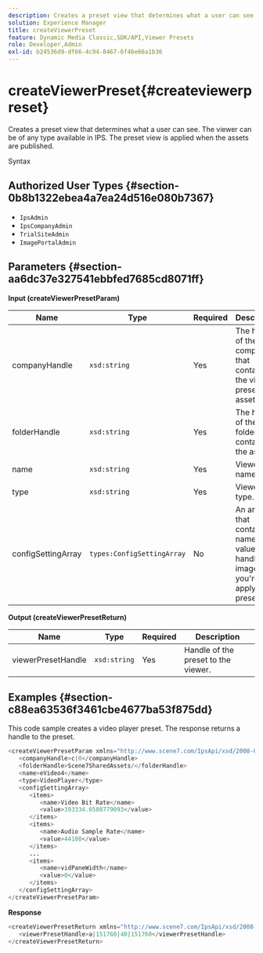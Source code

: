 ```yaml
---
description: Creates a preset view that determines what a user can see. The viewer can be of any type available in IPS. The preset view is applied when the assets are published.
solution: Experience Manager
title: createViewerPreset
feature: Dynamic Media Classic,SDK/API,Viewer Presets
role: Developer,Admin
exl-id: b24536d9-df66-4c94-8467-6f46e66a1b36
---
```

# createViewerPreset{#createviewerpreset}

Creates a preset view that determines what a user can see. The viewer can be of any type available in IPS. The preset view is applied when the assets are published.

 Syntax 

## Authorized User Types {#section-0b8b1322ebea4a7ea24d516e080b7367}

* `IpsAdmin` 
* `IpsCompanyAdmin` 
* `TrialSiteAdmin` 
* `ImagePortalAdmin`

## Parameters {#section-aa6dc37e327541ebbfed7685cd8071ff}

**Input (createViewerPresetParam)** 

|  Name  | Type  | Required  | Description  |
|---|---|---|---|
|  companyHandle  | `xsd:string`  | Yes  | The handle of the company that contains the viewer presets and assets.  |
|  folderHandle  | `xsd:string`  | Yes  | The handle of the folder that contains the assets.  |
|  name  | `xsd:string`  | Yes  | Viewer name.  |
|  type  | `xsd:string`  | Yes  | Viewer type.  |
|  configSettingArray  | `types:ConfigSettingArray`  | No  | An array that contains names, values, and handles of images that you're applying presets to.  |

**Output (createViewerPresetReturn)** 

|  Name  | Type  | Required  | Description  |
|---|---|---|---|
|  viewerPresetHandle  | `xsd:string`  | Yes  | Handle of the preset to the viewer.  |

## Examples {#section-c88ea63536f3461cbe4677ba53f875dd}

This code sample creates a video player preset. The response returns a handle to the preset.

```java
<createViewerPresetParam xmlns="http://www.scene7.com/IpsApi/xsd/2008-01-15">
   <companyHandle>c|0</companyHandle>
   <folderHandle>Scene7SharedAssets/</folderHandle>
   <name>eVideo4</name>
   <type>VideoPlayer</type>
   <configSettingArray>
      <items>
         <name>Video Bit Rate</name>
         <value>393334.6508779093</value>
      </items>
      <items>
         <name>Audio Sample Rate</name>
         <value>44100</value>
      </items>
      ...
      <items>
         <name>vidPaneWidth</name>
         <value>0</value>
      </items>
   </configSettingArray>
</createViewerPresetParam>
```

**Response** 

```java
<createViewerPresetReturn xmlns="http://www.scene7.com/IpsApi/xsd/2008-01-15">
   <viewerPresetHandle>a|151760|40|151760</viewerPresetHandle>
</createViewerPresetReturn>
```
